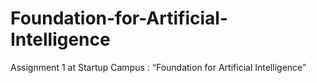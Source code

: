 # Foundation-for-Artificial-Intelligence
Assignment 1 at Startup Campus : “Foundation for Artificial Intelligence”
